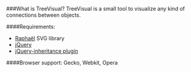 ###What is TreeVisual?
TreeVisual is a small tool to visualize any kind of connections between objects.

####Requirements:
* [Raphaël](http://raphaeljs.com/) SVG library
* [jQuery](http://jquery.com/) 
* [jQuery-inheritance plugin](http://code.google.com/p/jquery-inheritance/) 

####Browser support:
Gecko, Webkit, Opera